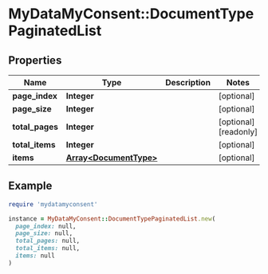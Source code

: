 # MyDataMyConsent::DocumentTypePaginatedList

## Properties

| Name | Type | Description | Notes |
| ---- | ---- | ----------- | ----- |
| **page_index** | **Integer** |  | [optional] |
| **page_size** | **Integer** |  | [optional] |
| **total_pages** | **Integer** |  | [optional][readonly] |
| **total_items** | **Integer** |  | [optional] |
| **items** | [**Array&lt;DocumentType&gt;**](DocumentType.md) |  | [optional] |

## Example

```ruby
require 'mydatamyconsent'

instance = MyDataMyConsent::DocumentTypePaginatedList.new(
  page_index: null,
  page_size: null,
  total_pages: null,
  total_items: null,
  items: null
)
```

